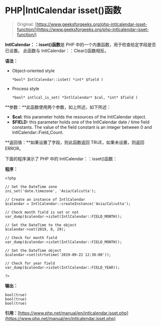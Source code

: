 # PHP|IntlCalendar isset()函数

> Original: [https://www.geeksforgeeks.org/php-intlcalendar-isset-function/](https://www.geeksforgeeks.org/php-intlcalendar-isset-function/)

**IntlCalendar：：isset()函数**是 PHP 中的一个内置函数，用于检查给定字段是否已设置。 此函数与 IntlCalendar：：Clear()函数相反。

**语法：**

*   Object-oriented style

    ```
    *bool* IntlCalendar::isSet( *int* $field )
    ```

*   Process style

    ```
    *bool* intlcal_is_set( *IntlCalendar* $cal, *int* $field )
    ```

**参数：**此函数使用两个参数，如上所述，如下所述：

*   **$cal:** this parameter holds the resources of the IntlCalendar object.
*   **$FIELD:** this parameter holds one of the IntlCalendar date / time field constants. The value of the field constant is an integer between 0 and IntlCalendar::Field_Count.

**返回值：**如果设置了字段，则此函数返回 TRUE，如果未设置，则返回 ERROR。

下面的程序演示了 PHP 中的 IntlCalendar：：isset()函数：

**程序：**

```
<?php

// Set the DateTime zone
ini_set('date.timezone', 'Asia/Calcutta');

// Create an instance of IntlCalendar
$calendar = IntlCalendar::createInstance('Asia/Calcutta');

// Check month field is set or not
var_dump($calendar->isSet(IntlCalendar::FIELD_MONTH));

// Set the DateTime to the object
$calendar->set(2019, 8, 29);

// Check for month field
var_dump($calendar->isSet(IntlCalendar::FIELD_MONTH));

// Set the DateTime object
$calendar->set(strtotime('2019-09-22 12:30:00'));

// Check for year field
var_dump($calendar->isSet(IntlCalendar::FIELD_YEAR));

?>
```

**输出：**

```
bool(true)
bool(true)
bool(true)

```

**引用：**[https://www.php.net/manual/en/intlcalendar.isset.php](https://www.php.net/manual/en/intlcalendar.isset.php)